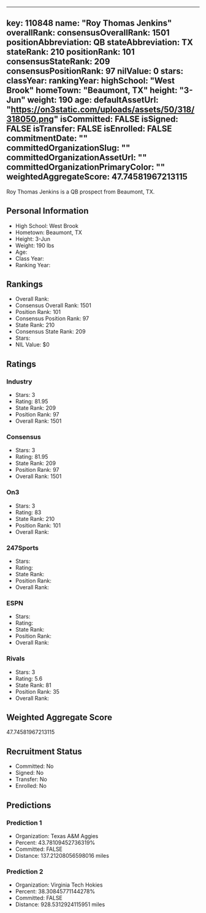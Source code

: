 ---
  key: 110848
  name: "Roy Thomas Jenkins"
  overallRank: 
  consensusOverallRank: 1501
  positionAbbreviation: QB
  stateAbbreviation: TX
  stateRank: 210
  positionRank: 101
  consensusStateRank: 209
  consensusPositionRank: 97
  nilValue: 0
  stars: 
  classYear: 
  rankingYear: 
  highSchool: "West Brook"
  homeTown: "Beaumont, TX"
  height: "3-Jun"
  weight: 190
  age: 
  defaultAssetUrl: "https://on3static.com/uploads/assets/50/318/318050.png"
  isCommitted: FALSE
  isSigned: FALSE
  isTransfer: FALSE
  isEnrolled: FALSE
  commitmentDate: ""
  committedOrganizationSlug: ""
  committedOrganizationAssetUrl: ""
  committedOrganizationPrimaryColor: ""
  weightedAggregateScore: 47.74581967213115
  ---
  
  Roy Thomas Jenkins is a QB prospect from Beaumont, TX.
  
  ## Personal Information
  - High School: West Brook
  - Hometown: Beaumont, TX
  - Height: 3-Jun
  - Weight: 190 lbs
  - Age: 
  - Class Year: 
  - Ranking Year: 
  
  ## Rankings
  - Overall Rank: 
  - Consensus Overall Rank: 1501
  - Position Rank: 101
  - Consensus Position Rank: 97
  - State Rank: 210
  - Consensus State Rank: 209
  - Stars: 
  - NIL Value: $0
  
  ## Ratings
  
  ### Industry
  - Stars: 3
  - Rating: 81.95
  - State Rank: 209
  - Position Rank: 97
  - Overall Rank: 1501
  
  ### Consensus
  - Stars: 3
  - Rating: 81.95
  - State Rank: 209
  - Position Rank: 97
  - Overall Rank: 1501
  
  ### On3
  - Stars: 3
  - Rating: 83
  - State Rank: 210
  - Position Rank: 101
  - Overall Rank: 
  
  ### 247Sports
  - Stars: 
  - Rating: 
  - State Rank: 
  - Position Rank: 
  - Overall Rank: 
  
  ### ESPN
  - Stars: 
  - Rating: 
  - State Rank: 
  - Position Rank: 
  - Overall Rank: 
  
  ### Rivals
  - Stars: 3
  - Rating: 5.6
  - State Rank: 81
  - Position Rank: 35
  - Overall Rank: 
  
  ## Weighted Aggregate Score
  47.74581967213115
  
  ## Recruitment Status
  - Committed: No
  - Signed: No
  - Transfer: No
  - Enrolled: No
  
  
  
  ## Predictions
  
  ### Prediction 1
  - Organization: Texas A&M Aggies
  - Percent: 43.78109452736319%
  - Committed: FALSE
  - Distance: 137.21208056598016 miles
  
  ### Prediction 2
  - Organization: Virginia Tech Hokies
  - Percent: 38.30845771144278%
  - Committed: FALSE
  - Distance: 928.5312924115951 miles
  
